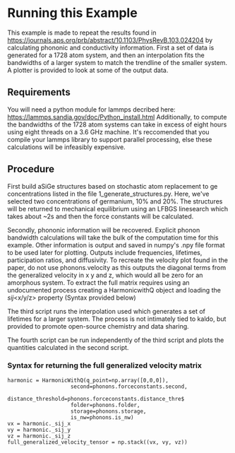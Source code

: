 # Running this Example

This example is made to repeat the results found in https://journals.aps.org/prb/abstract/10.1103/PhysRevB.103.024204 by calculating phononic 
and conductivity information.
First a set of data is generated for a 1728 atom system, and then an interpolation fits the
bandwidths of a larger system to match the trendline of the smaller system. A plotter is 
provided to look at some of the output data.

## Requirements

You will need a python module for lammps decribed here: https://lammps.sandia.gov/doc/Python_install.html
Additionally, to compute the bandwidths of the 1728 atom systems can take in excess of eight hours 
using eight threads on a 3.6 GHz machine. It's reccomended that you compile your lammps library to 
support parallel processing, else these calculations will be infeasibly expensive.

## Procedure

First build aSiGe structures based on stochastic atom replacement to ge concentrations listed in 
the file 1_generate_structures.py. Here, we've selected two concentrations of germanium, 10% and 20%.
The structures will be returned to mechanical equilibrium using an LFBGS linesearch which takes about
~2s and then the force constants will be calculated.

Secondly, phononic information will be recovered. Explicit phonon bandwidth calculations will take the bulk
of the computation time for this example. Other information is output and saved in numpy's .npy file format
to be used later for plotting. Outputs include frequencies, lifetimes, participation ratios, and diffusivity.
To recreate the velocity plot found in the paper, do not use phonons.velocity as this outputs the diagonal terms
from the generalized velocity in x y and z, which would all be zero for an amorphous system. To extract the 
full matrix requires using an undocumented process creating a HarmonicwithQ object and loading the _sij_<x/y/z>
property (Syntax provided below)

The third script runs the interpolation used which generates a set of lifetimes for a larger system. The process
is not intimately tied to kaldo, but provided to promote open-source chemistry and data sharing.

The fourth script can be run independently of the third script and plots the quantities calculated in 
the second script.

### Syntax for returning the full generalized velocity matrix
```
harmonic = HarmonicWithQ(q_point=np.array([0,0,0]),
                    second=phonons.forceconstants.second,
                    distance_threshold=phonons.forceconstants.distance_thre$
                    folder=phonons.folder,
                    storage=phonons.storage,
                    is_nw=phonons.is_nw)
vx = harmonic._sij_x
vy = harmonic._sij_y
vz = harmonic._sij_z
full_generalized_velocity_tensor = np.stack((vx, vy, vz))
```
   




